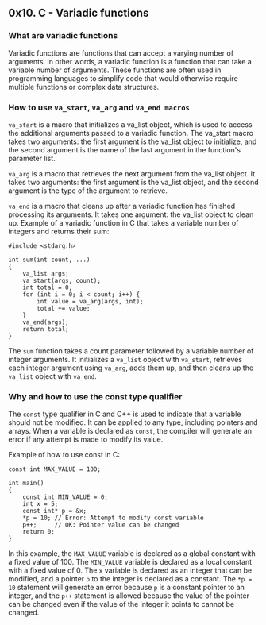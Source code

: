## 0x10. C - Variadic functions

### What are variadic functions

Variadic functions are functions that can accept a varying number of arguments. In other words, a variadic function is a function that can take a variable number of arguments. These functions are often used in programming languages to simplify code that would otherwise require multiple functions or complex data structures.

### How to use `va_start`, `va_arg` and `va_end macros`

`va_start` is a macro that initializes a va_list object, which is used to access the additional arguments passed to a variadic function. The va_start macro takes two arguments: the first argument is the va_list object to initialize, and the second argument is the name of the last argument in the function's parameter list.

`va_arg` is a macro that retrieves the next argument from the va_list object. It takes two arguments: the first argument is the va_list object, and the second argument is the type of the argument to retrieve.

`va_end` is a macro that cleans up after a variadic function has finished processing its arguments. It takes one argument: the va_list object to clean up.
Example of a variadic function in C that takes a variable number of integers and returns their sum:

```
#include <stdarg.h>

int sum(int count, ...)
{
    va_list args;
    va_start(args, count);
    int total = 0;
    for (int i = 0; i < count; i++) {
        int value = va_arg(args, int);
        total += value;
    }
    va_end(args);
    return total;
}
```

The `sum` function takes a count parameter followed by a variable number of integer arguments. It initializes a `va_list` object with `va_start`, retrieves each integer argument using `va_arg`, adds them up, and then cleans up the `va_list` object with `va_end`.

### Why and how to use the const type qualifier

The `const` type qualifier in C and C++ is used to indicate that a variable should not be modified. It can be applied to any type, including pointers and arrays. When a variable is declared as `const`, the compiler will generate an error if any attempt is made to modify its value.

Example of how to use const in C:

```
const int MAX_VALUE = 100;

int main()
{
    const int MIN_VALUE = 0;
    int x = 5;
    const int* p = &x;
    *p = 10; // Error: Attempt to modify const variable
    p++;     // OK: Pointer value can be changed
    return 0;
}
```

In this example, the `MAX_VALUE` variable is declared as a global constant with a fixed value of 100. The `MIN_VALUE` variable is declared as a local constant with a fixed value of 0. The `x` variable is declared as an integer that can be modified, and a pointer `p` to the integer is declared as a constant. The `*p = 10` statement will generate an error because `p` is a constant pointer to an integer, and the `p++` statement is allowed because the value of the pointer can be changed even if the value of the integer it points to cannot be changed.
